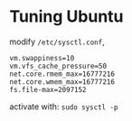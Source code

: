 # Tuning Ubuntu

modify `/etc/sysctl.conf`,

```
vm.swappiness=10
vm.vfs_cache_pressure=50
net.core.rmem_max=16777216
net.core.wmem_max=16777216
fs.file-max=2097152
```

activate with:
`sudo sysctl -p`
